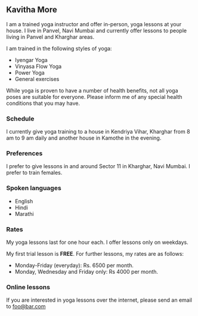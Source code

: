 ## Kavitha More

I am a trained yoga instructor and offer in-person, yoga lessons at your house.
I live in Panvel, Navi Mumbai and currently offer lessons to people living in 
Panvel and Kharghar areas.

I am trained in the following styles of yoga:

* Iyengar Yoga
* Vinyasa Flow Yoga
* Power Yoga
* General exercises

While yoga is proven to have a number of health benefits, not all yoga
poses are suitable for everyone. Please inform me of any special health conditions that you may have.

### Schedule

I currently give yoga training to a house in Kendriya Vihar, Kharghar from 8 am to 9 am daily and another house in Kamothe in the evening.

### Preferences

I prefer to give lessons in and around Sector 11 in Kharghar, Navi Mumbai.
I prefer to train females.

### Spoken languages

* English
* Hindi
* Marathi

### Rates

My yoga lessons last for one hour each. I offer lessons only on weekdays.

My first trial lesson is **FREE**. For further lessons, my rates are as follows:


* Monday-Friday (everyday): Rs. 6500 per month.
* Monday, Wednesday and Friday only: Rs 4000 per month.

### Online lessons

If you are interested in yoga lessons over the internet, please send
an email to foo@bar.com
